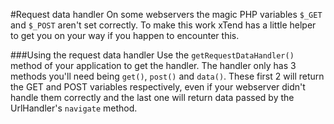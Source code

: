 #Request data handler
On some webservers the magic PHP variables `$_GET` and `$_POST` aren't set correctly. To make this work xTend has a little helper to get you on your way if you happen to encounter this.

###Using the request data handler
Use the `getRequestDataHandler()` method of your application to get the handler. The handler only has 3 methods you'll need being `get()`, `post()` and `data()`. These first 2 will return the GET and POST variables respectively, even if your webserver didn't handle them correctly and the last one will return data passed by the UrlHandler's `navigate` method.

